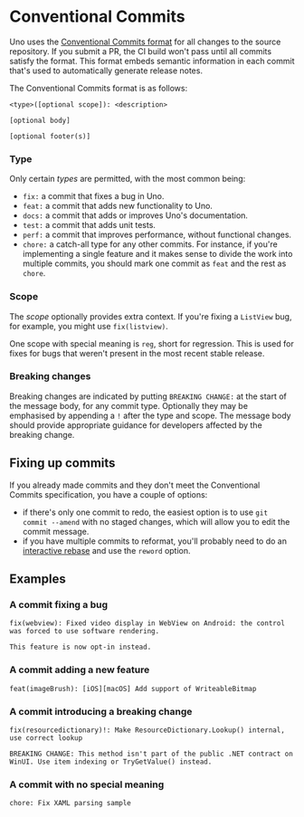 # Conventional Commits

Uno uses the [Conventional Commits format](https://www.conventionalcommits.org/en/v1.0.0/#summary) for all changes to the source repository. If you submit a PR, the CI build won't pass until all commits satisfy the format. This format embeds semantic information in each commit that's used to automatically generate release notes.

The Conventional Commits format is as follows:

```
<type>([optional scope]): <description>

[optional body]

[optional footer(s)]
```

### Type

Only certain _types_ are permitted, with the most common being:

- `fix:` a commit that fixes a bug in Uno.
- `feat:` a commit that adds new functionality to Uno.
- `docs:` a commit that adds or improves Uno's documentation.
- `test:` a commit that adds unit tests.
- `perf:` a commit that improves performance, without functional changes.
- `chore:` a catch-all type for any other commits. For instance, if you're implementing a single feature and it makes sense to divide the work into multiple commits, you should mark one commit as `feat` and the rest as `chore`.

### Scope

 The _scope_ optionally provides extra context. If you're fixing a `ListView` bug, for example, you might use `fix(listview)`.

 One scope with special meaning is `reg`, short for regression. This is used for fixes for bugs that weren't present in the most recent stable release.

### Breaking changes

Breaking changes are indicated by putting `BREAKING CHANGE:` at the start of the message body, for any commit type. Optionally they may be emphasised by appending a `!` after the type and scope. The message body should provide appropriate guidance for developers affected by the breaking change.

## Fixing up commits

If you already made commits and they don't meet the Conventional Commits specification, you have a couple of options:

- if there's only one commit to redo, the easiest option is to use `git commit --amend` with no staged changes, which will allow you to edit the commit message.
- if you have multiple commits to reformat, you'll probably need to do an [interactive rebase](https://git-scm.com/book/en/v2/Git-Tools-Rewriting-History) and use the `reword` option.

## Examples

### A commit fixing a bug

```text
fix(webview): Fixed video display in WebView on Android: the control was forced to use software rendering.

This feature is now opt-in instead.
```

### A commit adding a new feature

```text
feat(imageBrush): [iOS][macOS] Add support of WriteableBitmap
```

### A commit introducing a breaking change

```text
fix(resourcedictionary)!: Make ResourceDictionary.Lookup() internal, use correct lookup

BREAKING CHANGE: This method isn't part of the public .NET contract on WinUI. Use item indexing or TryGetValue() instead.
```

### A commit with no special meaning

```text
chore: Fix XAML parsing sample
```

